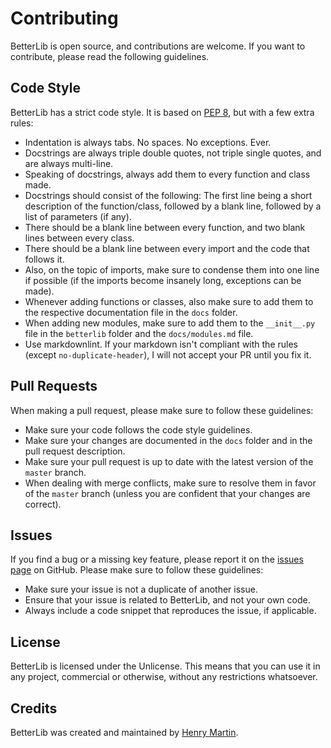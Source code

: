 # Contributing

BetterLib is open source, and contributions are welcome. If you want to contribute, please read the following guidelines.

## Code Style

BetterLib has a strict code style. It is based on [PEP 8](https://www.python.org/dev/peps/pep-0008/), but with a few extra rules:

- Indentation is always tabs. No spaces. No exceptions. Ever.
- Docstrings are always triple double quotes, not triple single quotes, and are always multi-line.
- Speaking of docstrings, always add them to every function and class made.
- Docstrings should consist of the following: The first line being a short description of the function/class, followed by a blank line, followed by a list of parameters (if any).
- There should be a blank line between every function, and two blank lines between every class.
- There should be a blank line between every import and the code that follows it.
- Also, on the topic of imports, make sure to condense them into one line if possible (if the imports become insanely long, exceptions can be made).
- Whenever adding functions or classes, also make sure to add them to the respective documentation file in the `docs` folder.
- When adding new modules, make sure to add them to the `__init__.py` file in the `betterlib` folder and the `docs/modules.md` file.
- Use markdownlint. If your markdown isn't compliant with the rules (except `no-duplicate-header`), I will not accept your PR until you fix it.

## Pull Requests

When making a pull request, please make sure to follow these guidelines:

- Make sure your code follows the code style guidelines.
- Make sure your changes are documented in the `docs` folder and in the pull request description.
- Make sure your pull request is up to date with the latest version of the `master` branch.
- When dealing with merge conflicts, make sure to resolve them in favor of the `master` branch (unless you are confident that your changes are correct).

## Issues

If you find a bug or a missing key feature, please report it on the [issues page](https://github.com/HENRYMARTIN5/betterlib) on GitHub. Please make sure to follow these guidelines:

- Make sure your issue is not a duplicate of another issue.
- Ensure that your issue is related to BetterLib, and not your own code.
- Always include a code snippet that reproduces the issue, if applicable.

## License

BetterLib is licensed under the Unlicense. This means that you can use it in any project, commercial or otherwise, without any restrictions whatsoever.

## Credits

BetterLib was created and maintained by [Henry Martin](http://henrymartin.co/).
